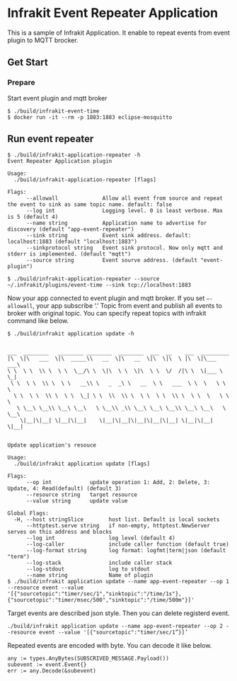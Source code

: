# Infrakit Event Repeater Application
This is a sample of Infrakit Application.
It enable to repeat events from event plugin to MQTT brocker.

## Get Start

### Prepare
Start event plugin and mqtt broker
```
$ ./build/infrakit-event-time
$ docker run -it --rm -p 1883:1883 eclipse-mosquitto
```

## Run event repeater

```
$ ./build/infrakit-application-repeater -h
Event Repeater Application plugin

Usage:
  ./build/infrakit-application-repeater [flags]

Flags:
      --allowall              Allow all event from source and repeat the event to sink as same topic name. default: false
      --log int               Logging level. 0 is least verbose. Max is 5 (default 4)
      --name string           Application name to advertise for discovery (default "app-event-repeater")
      --sink string           Event sink address. default: localhost:1883 (default "localhost:1883")
      --sinkprotocol string   Event sink protocol. Now only mqtt and stderr is implemented. (default "mqtt")
      --source string         Event sourve address. (default "event-plugin")

$ ./build/infrakit-application-repeater --source ~/.infrakit/plugins/event-time --sink tcp://localhost:1883
```

Now your app connected to event plugin and mqtt broker.
If you set `—-allowall`, your app subscribe ‘.’ Topic from event and publish all events to broker with original topic.
You can specify repeat topics with infrakit command like below.

```
$ ./build/infrakit application update -h


___  ________   ________ ________  ________  ___  __    ___  _________
|\  \|\   ___  \|\  _____\\   __  \|\   __  \|\  \|\  \ |\  \|\___   ___\
\ \  \ \  \\ \  \ \  \__/\ \  \|\  \ \  \|\  \ \  \/  /|\ \  \|___ \  \_|
 \ \  \ \  \\ \  \ \   __\\ \   _  _\ \   __  \ \   ___  \ \  \   \ \  \
  \ \  \ \  \\ \  \ \  \_| \ \  \\  \\ \  \ \  \ \  \\ \  \ \  \   \ \  \
   \ \__\ \__\\ \__\ \__\   \ \__\\ _\\ \__\ \__\ \__\\ \__\ \__\   \ \__\
    \|__|\|__| \|__|\|__|    \|__|\|__|\|__|\|__|\|__| \|__|\|__|    \|__|


Update application's resouce

Usage:
  ./build/infrakit application update [flags]

Flags:
      --op int            update operation 1: Add, 2: Delete, 3: Update, 4: Read(default) (default 3)
      --resource string   target resource
      --value string      update value

Global Flags:
  -H, --host stringSlice        host list. Default is local sockets
      --httptest.serve string   if non-empty, httptest.NewServer serves on this address and blocks
      --log int                 log level (default 4)
      --log-caller              include caller function (default true)
      --log-format string       log format: logfmt|term|json (default "term")
      --log-stack               include caller stack
      --log-stdout              log to stdout
      --name string             Name of plugin
$ ./build/infrakit application update --name app-event-repeater --op 1 --resource event --value '[{"sourcetopic":"timer/sec/1","sinktopic":"/time/1s"},{"sourcetopic":"timer/msec/500","sinktopic":"/time/500m"}]'
```

Target events are described json style.
Then you can delete registerd event.

```
./build/infrakit application update --name app-event-repeater --op 2 --resource event --value '[{"sourcetopic":"timer/sec/1”}]’
```
Repeated events are encoded with byte.
You can decode it like below.

```
any := types.AnyBytes(SUBSCRIVED_MESSAGE.Payload())
subevent := event.Event{}
err := any.Decode(&subevent)
```
